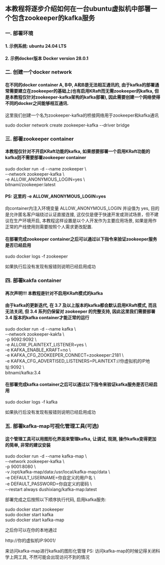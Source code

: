 ## 本教程将逐步介绍如何在一台ubuntu虚拟机中部署一个包含zookeeper的kafka服务

### 一. 部署环境
#### 1. 示例系统: ubuntu 24.04 LTS
#### 2. 示例docker版本 Docker version 28.0.1

### 二. 创建一个docker network
#### 在不同的docker container A, B中, A和B是无法相互通讯的, 由于kafka的部署通常需要建立在zookeeper的基础上(也有启用KRaft而无需zookeeper的kafka, 但是本教程仅针对zookeeper-kafka架构的kafka部署), 因此需要创建一个网络使得不同的docker之间能够相互通讯.

这里我们创建一个名为zookeeper-kafka的桥接网络用于zookeeper和kafka通讯

sudo docker network create zookeeper-kafka --driver bridge 

### 三. 部署zookeeper container
#### 本教程仅针对不开启KRaft功能的kafka, 如果想要部署一个启用KRaft功能的kafka则不需要部署zookeeper container

sudo docker run -d --name zookeeper &#92; \
--network zookeeper-kafka &#92; \
-e ALLOW_ANONYMOUS_LOGIN=yes &#92; \
bitnami/zookeeper:latest

#### PS: 这里的 -e ALLOW_ANONYMOUS_LOGIN=yes 
向container内注入环境变量 ALLOW_ANONYMOUS_LOGIN 并设值为 yes, 目的是允许匿名客户端绕过认证直接连接, 这仅仅是便于快速开发或测试场景，但不建议在生产环境开启, 本教程这样设置是以个人开发作为主要应用场景, 如果是用作正常的产线使用则需要按照个人需求更改配置.

#### 在部署完成zookeeper container之后可以通过以下指令来验证zookeeper服务是否已经启用

sudo docker logs -f zookeeper

如果执行后没有发现有报错则说明已经启用成功

### 四. 部署kakfa container
#### 再次声明!!! 本教程是针对不启用KRaft模式的kafka
#### 由于kafka的更新迭代, 在 3.7 及以上版本的kafka都会默认启用KRaft模式, 而且无法关闭, 但 3.4 系列仍保留对 zookeeper 的完整支持, 因此这里我们需要部署 3.4 版本的kafka container才能正常的运行

sudo docker run -d --name kafka &#92; \
--network zookeeper-kakfa &#92; \
-p 9092:9092 &#92; \
-e ALLOW_PLAINTEXT_LISTENER=yes &#92; \
-e KAFKA_ENABLE_KRAFT=no &#92; \
-e KAFKA_CFG_ZOOKEEPER_CONNECT=zookeeper:2181 &#92; \
-e KAFKA_CFG_ADVERTISED_LISTENERS=PLAINTEXT://你虚拟机的IP地址:9092 &#92; \
bitnami/kafka:3.4

#### 在部署完成kafka container之后可以通过以下指令来验证kafka服务是否已经启用

sudo docker logs -f kafka

如果执行后没有发现有报错则说明已经启用成功

### 五. 部署kafka-map可视化管理工具(可选)
#### 这个管理工具可以用图形化界面来管理kafka, 让调试, 观测, 操作kafka变得更加的简单, 非常的建议安装

sudo docker run -d --name kafka-map &#92; \
--network zookeeper-kafka &#92; \
-p 9001:8080 &#92; \
-v /opt/kafka-map/data:/usr/local/kafka-map/data &#92; \
-e DEFAULT_USERNAME=你自定义的用户名 &#92; \
-e DEFAULT_PASSWORD=你自定义的密码 &#92; \
--restart always dushixiang/kafka-map:latest


部署完成之后按照以下顺序执行代码, 启用kafka服务:

sudo docker start zookeeper \
sudo docker start kafka \
sudo docker start kafka-map 

之后你可以在你的本地通过

http://你的虚拟机IP:9001/ 

来访问kafka-map进行kafka的图形化管理
PS: 访问kafka-map的时候记得关闭科学上网工具, 不然可能会出现访问不到的情况
